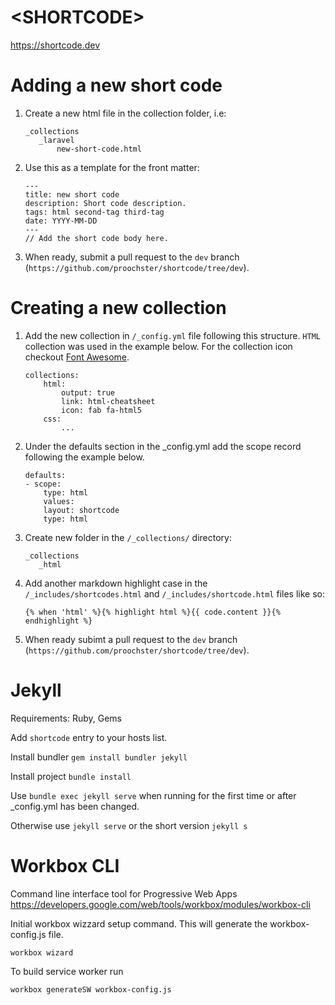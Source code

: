 # \<SHORTCODE>

https://shortcode.dev

# Adding a new short code

1. Create a new html file in the collection folder, i.e:

     ```
     _collections
        _laravel
            new-short-code.html
     ```

2. Use this as a template for the front matter:

    ```
    ---
    title: new short code
    description: Short code description.  
    tags: html second-tag third-tag
    date: YYYY-MM-DD
    ---
    // Add the short code body here. 
    ```

3. When ready, submit a pull request to the `dev` branch (`https://github.com/proochster/shortcode/tree/dev`). 

# Creating a new collection

1. Add the new collection in `/_config.yml` file following this structure. `HTML` collection was used in the example below. For the collection icon checkout [Font Awesome](https://fontawesome.com/cheatsheet).

    ```
    collections:
        html:
            output: true
            link: html-cheatsheet
            icon: fab fa-html5
        css:
            ...
    ```

2. Under the defaults section in the _config.yml add the scope record following the example below.

    ```
    defaults:
    - scope:
        type: html
        values:
        layout: shortcode
        type: html
    ```

3. Create new folder in the `/_collections/` directory:

     ```
     _collections
        _html
     ```

4. Add another markdown highlight case in the `/_includes/shortcodes.html` and `/_includes/shortcode.html` files like so:

    ``` liquid
    {% when 'html' %}{% highlight html %}{{ code.content }}{% endhighlight %} 
    ```  

5. When ready subimt a pull request to the `dev` branch (`https://github.com/proochster/shortcode/tree/dev`).  

# Jekyll

Requirements: Ruby, Gems

Add `shortcode` entry to your hosts list.

Install bundler `gem install bundler jekyll`

Install project `bundle install`

Use `bundle exec jekyll serve` when running for the first time or after _config.yml has been changed.

Otherwise use `jekyll serve` or the short version `jekyll s`

# Workbox CLI

Command line interface tool for Progressive Web Apps
https://developers.google.com/web/tools/workbox/modules/workbox-cli

Initial workbox wizzard setup command. This will generate the workbox-config.js file.

`workbox wizard`

To build service worker run

`workbox generateSW workbox-config.js`



